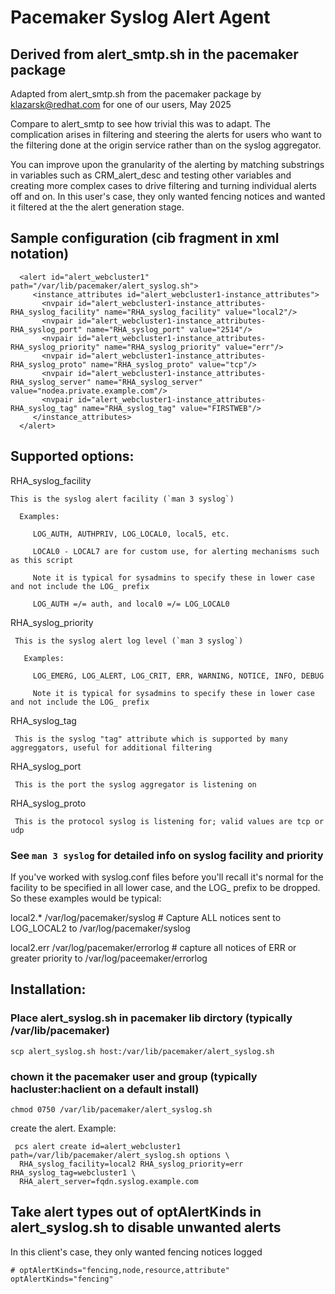 # Pacemaker Syslog Alert Agent 

## Derived from alert_smtp.sh in the pacemaker package

 Adapted from alert_smtp.sh from the pacemaker package 
 by klazarsk@redhat.com for one of our users, May 2025

 Compare to alert_smtp to see how trivial this was to adapt. 
 The complication arises in filtering and steering the alerts for
 users who want to the filtering done at the origin service rather
 than on the syslog aggregator.

 You can improve upon the granularity of the alerting by matching 
 substrings in variables such as CRM_alert_desc and testing other
 variables and creating more complex cases to drive filtering and turning 
 individual alerts off and on. In this user's case, they only wanted 
 fencing notices and wanted it filtered at the the alert generation stage.

## Sample configuration (cib fragment in xml notation)

```
  <alert id="alert_webcluster1" path="/var/lib/pacemaker/alert_syslog.sh">
     <instance_attributes id="alert_webcluster1-instance_attributes">
       <nvpair id="alert_webcluster1-instance_attributes-RHA_syslog_facility" name="RHA_syslog_facility" value="local2"/>
       <nvpair id="alert_webcluster1-instance_attributes-RHA_syslog_port" name="RHA_syslog_port" value="2514"/>
       <nvpair id="alert_webcluster1-instance_attributes-RHA_syslog_priority" name="RHA_syslog_priority" value="err"/>
       <nvpair id="alert_webcluster1-instance_attributes-RHA_syslog_proto" name="RHA_syslog_proto" value="tcp"/>
       <nvpair id="alert_webcluster1-instance_attributes-RHA_syslog_server" name="RHA_syslog_server" value="nodea.private.example.com"/>
       <nvpair id="alert_webcluster1-instance_attributes-RHA_syslog_tag" name="RHA_syslog_tag" value="FIRSTWEB"/>
     </instance_attributes>
  </alert>
```

## Supported options: 
      
   RHA_syslog_facility

    This is the syslog alert facility (`man 3 syslog`)

      Examples:

         LOG_AUTH, AUTHPRIV, LOG_LOCAL0, local5, etc.

         LOCAL0 - LOCAL7 are for custom use, for alerting mechanisms such as this script

         Note it is typical for sysadmins to specify these in lower case and not include the LOG_ prefix

         LOG_AUTH =/= auth, and local0 =/= LOG_LOCAL0

   RHA_syslog_priority

     This is the syslog alert log level (`man 3 syslog`)

       Examples:

         LOG_EMERG, LOG_ALERT, LOG_CRIT, ERR, WARNING, NOTICE, INFO, DEBUG

         Note it is typical for sysadmins to specify these in lower case and not include the LOG_ prefix

   RHA_syslog_tag

     This is the syslog "tag" attribute which is supported by many aggreggators, useful for additional filtering

   RHA_syslog_port

     This is the port the syslog aggregator is listening on 

   RHA_syslog_proto
   
     This is the protocol syslog is listening for; valid values are tcp or udp 

### See `man 3 syslog` for detailed info on syslog facility and priority

   
   If you've worked with syslog.conf files before you'll recall it's normal for 
   the facility to be specified in all lower case, and the LOG_ prefix to be 
   dropped. So these examples would be typical:

   local2.*    /var/log/pacemaker/syslog # Capture ALL notices sent to LOG_LOCAL2 to /var/log/pacemaker/syslog

   local2.err  /var/log/pacemaker/errorlog # capture all notices of ERR or greater priority to /var/log/paceemaker/errorlog
 
## Installation:

### Place alert_syslog.sh in pacemaker lib dirctory (typically /var/lib/pacemaker)
    
```
scp alert_syslog.sh host:/var/lib/pacemaker/alert_syslog.sh
```

### chown it the pacemaker user and group (typically hacluster:haclient on a default install)

```
chmod 0750 /var/lib/pacemaker/alert_syslog.sh
```

 create the alert. Example:

```
 pcs alert create id=alert_webcluster1 path=/var/lib/pacemaker/alert_syslog.sh options \
  RHA_syslog_facility=local2 RHA_syslog_priority=err RHA_syslog_tag=webcluster1 \
  RHA_alert_server=fqdn.syslog.example.com
```


## Take alert types out of optAlertKinds in alert_syslog.sh to disable unwanted alerts

In this client's case, they only wanted fencing notices logged

```
# optAlertKinds="fencing,node,resource,attribute"
optAlertKinds="fencing"
```
